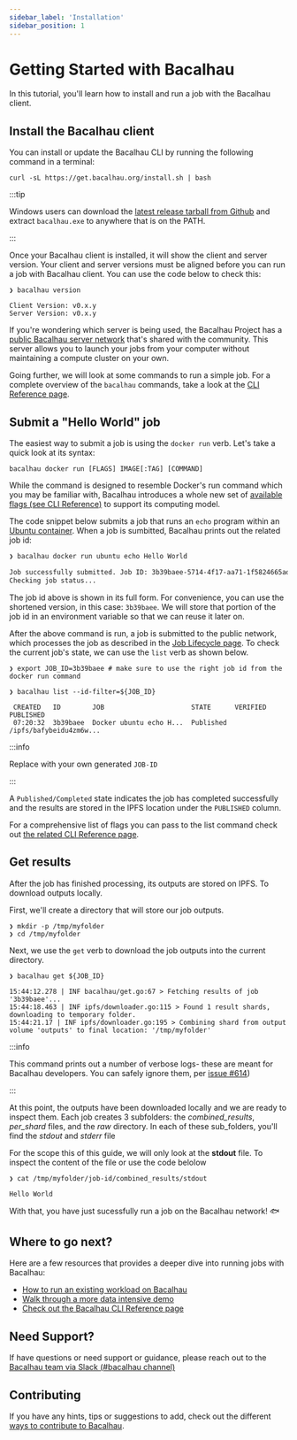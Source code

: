 ```yaml
---
sidebar_label: 'Installation'
sidebar_position: 1
---
```


# Getting Started with Bacalhau

In this tutorial, you'll learn how to install and run a job with the Bacalhau client. 

## Install the Bacalhau client

You can install or update the Bacalhau CLI by running the following command in a terminal:

```
curl -sL https://get.bacalhau.org/install.sh | bash
```


:::tip

Windows users can download the [latest release tarball from Github](https://github.com/filecoin-project/bacalhau/releases) and extract `bacalhau.exe` to anywhere that is on the PATH.

:::

Once your Bacalhau client is installed, it will show the client and server version. Your client and server versions must be aligned before you can run a job with Bacalhau client. You can use the code below to check this:

```
❯ bacalhau version

Client Version: v0.x.y
Server Version: v0.x.y
```

If you're wondering which server is being used, the Bacalhau Project has a [public Bacalhau server network](../about-bacalhau/introduction) that's shared with the community. This server allows you to launch your jobs from your computer without maintaining a compute cluster on your own.

Going further, we will look at some commands to run a simple job. For a complete overview of the `bacalhau` commands, take a look at the [CLI Reference page](../all-flags).

## Submit a "Hello World" job

The easiest way to submit a job is using the `docker run` verb. Let's take a quick look at its syntax: 

`bacalhau docker run [FLAGS] IMAGE[:TAG] [COMMAND]` 

While the command is designed to resemble Docker's run command which you may be familiar with, Bacalhau introduces a whole new set of [available flags (see CLI Reference)](../all-flags#docker-run) to support its computing model.

The code snippet below submits a job that runs an `echo` program within an [Ubuntu container](https://hub.docker.com/_/ubuntu). When a job is sumbitted, Bacalhau prints out the related job id:

```zsh
❯ bacalhau docker run ubuntu echo Hello World

Job successfully submitted. Job ID: 3b39baee-5714-4f17-aa71-1f5824665ad6
Checking job status...
```

The job id above is shown in its full form. For convenience, you can use the shortened version, in this case: `3b39baee`. We will store that portion of the job id in an environment variable so that we can reuse it later on.

After the above command is run, a job is submitted to the public network, which processes the job as described in the [Job Lifecycle page](../about-bacalhau/architecture#job-lifecycle). To check the current job's state, we can use the `list` verb as shown below.

```
❯ export JOB_ID=3b39baee # make sure to use the right job id from the docker run command

❯ bacalhau list --id-filter=${JOB_ID}

 CREATED   ID        JOB                      STATE      VERIFIED  PUBLISHED
 07:20:32  3b39baee  Docker ubuntu echo H...  Published            /ipfs/bafybeidu4zm6w...
```

:::info

Replace with your own generated `JOB-ID`

:::

A `Published/Completed` state indicates the job has completed successfully and the results are stored in the IPFS location under the `PUBLISHED` column.  

For a comprehensive list of flags you can pass to the list command check out [the related CLI Reference page](../all-flags#list).


## Get results

After the job has finished processing, its outputs are stored on IPFS. To download outputs locally.

First, we'll create a directory that will store our job outputs.

```
❯ mkdir -p /tmp/myfolder
❯ cd /tmp/myfolder
```

Next, we use the `get` verb to download the job outputs into the current directory.

```
❯ bacalhau get ${JOB_ID}

15:44:12.278 | INF bacalhau/get.go:67 > Fetching results of job '3b39baee'...
15:44:18.463 | INF ipfs/downloader.go:115 > Found 1 result shards, downloading to temporary folder.
15:44:21.17 | INF ipfs/downloader.go:195 > Combining shard from output volume 'outputs' to final location: '/tmp/myfolder'
```

:::info

This command prints out a number of verbose logs- these are meant for Bacalhau developers. You can safely ignore them, per [issue #614](https://github.com/filecoin-project/bacalhau/issues/614))

:::

At this point, the outputs have been downloaded locally and we are ready to inspect them. Each job creates 3 subfolders: the *combined_results*, *per_shard* files, and the *raw* directory. In each of these sub_folders, you'll find the *stdout* and *stderr* file

For the scope this of this guide, we will only look at the **stdout** file. To inspect the content of the file or use the code belolow

```
❯ cat /tmp/myfolder/job-id/combined_results/stdout

Hello World
```

With that, you have just sucessfully run a job on the Bacalhau network! :fish:

## Where to go next?

Here are a few resources that provides a deeper dive into running jobs with Bacalhau: 

* [How to run an existing workload on Bacalhau](../getting-started/workload-onboarding.md)
* [Walk through a more data intensive demo](../examples/data-engineering/image-processing/index.md)
* [Check out the Bacalhau CLI Reference page](../all-flags.md)


## Need Support?

If have questions or need support or guidance, please reach out to the [Bacalhau team via Slack (#bacalhau channel)](https://filecoin.io/slack)

## Contributing

If you have any hints, tips or suggestions to add, check out the different [ways to contribute to Bacalhau](/docs/community/ways-to-contribute.md).
